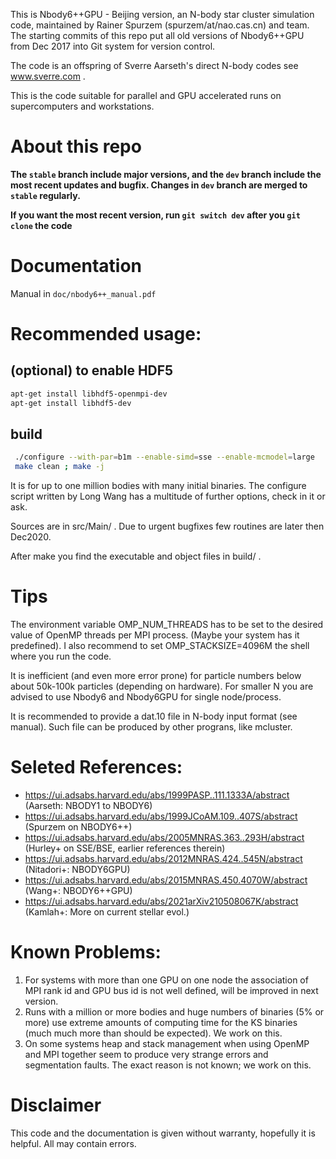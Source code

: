 This is Nbody6++GPU - Beijing version, an N-body star cluster simulation code, maintained by Rainer Spurzem (spurzem/at/nao.cas.cn) and team. The starting commits of this repo put all old versions of Nbody6++GPU from Dec 2017 into Git system for version control.

The code is an offspring of Sverre Aarseth's direct N-body codes see www.sverre.com . 

This is the code suitable for parallel and GPU accelerated runs on supercomputers and workstations. 

# About this repo
**The `stable` branch include major versions, and the `dev` branch include the most recent updates and bugfix. Changes in `dev` branch are merged to `stable` regularly.**

**If you want the most recent version, run `git switch dev` after you `git clone` the code**

# Documentation
Manual in `doc/nbody6++_manual.pdf`


# Recommended usage:
## (optional) to enable HDF5
```bash
apt-get install libhdf5-openmpi-dev
apt-get install libhdf5-dev
```
## build
```bash
 ./configure --with-par=b1m --enable-simd=sse --enable-mcmodel=large
 make clean ; make -j 
```
 It is for up to one million bodies with many initial binaries. The configure script written by 
 Long Wang has a multitude of further options, check in it or ask.

 Sources are in src/Main/ . Due to urgent bugfixes few routines are later then Dec2020. 

 After make you find the executable and object files in build/  .
 
# Tips
 The environment variable OMP_NUM_THREADS has to be set to the desired value of 
 OpenMP threads per MPI process. (Maybe your system has it predefined). I also recommend to set
 OMP_STACKSIZE=4096M the shell where you run the code.

 It is inefficient (and even more error prone) for particle numbers below about 50k-100k particles (depending on hardware). For smaller N you are advised to use Nbody6 and Nbody6GPU for single node/process.
 
 It is recommended to provide a dat.10 file in N-body input format (see manual). Such file can be produced by other prograns, like mcluster.


# Seleted References:
 - https://ui.adsabs.harvard.edu/abs/1999PASP..111.1333A/abstract (Aarseth: NBODY1 to NBODY6)
 - https://ui.adsabs.harvard.edu/abs/1999JCoAM.109..407S/abstract (Spurzem on NBODY6++)
 - https://ui.adsabs.harvard.edu/abs/2005MNRAS.363..293H/abstract (Hurley+ on SSE/BSE, earlier references therein)
 - https://ui.adsabs.harvard.edu/abs/2012MNRAS.424..545N/abstract (Nitadori+: NBODY6GPU)
 - https://ui.adsabs.harvard.edu/abs/2015MNRAS.450.4070W/abstract (Wang+: NBODY6++GPU)
 - https://ui.adsabs.harvard.edu/abs/2021arXiv210508067K/abstract (Kamlah+: More on current stellar evol.)


# Known Problems:
   1. For systems with more than one GPU on one node the association of MPI rank id and GPU bus id is not 
      well defined, will be improved in next version.
   2. Runs with a million or more bodies and huge numbers of binaries (5% or more) use extreme amounts of
      computing time for the KS binaries (much much more than should be expected). We work on this. 
   3. On some systems heap and stack management when using OpenMP and MPI together seem to produce very
      strange errors and segmentation faults. The exact reason is not known; we work on this.


# Disclaimer
 This code and the documentation is given without warranty, hopefully it is helpful. All may contain errors.
